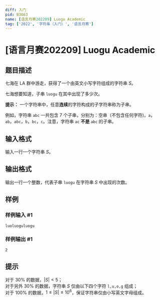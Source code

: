 ```yaml
---
diff: 入门
pid: B3663
name: [语言月赛202209] Luogu Academic
tag: ['2022', '字符串（入门）', '语言月赛']
---
```

# [语言月赛202209] Luogu Academic
## 题目描述

七海在 LA 群中游走，获得了一个由英文小写字符组成的字符串 $S$。

七海想要知道，子串 `luogu` 在其中出现了多少次。

**提示：**  一个字符串中，任意**连续**的字符构成的子字符串称为子串。

例如，字符串 `abc` 一共包含 7 个子串，分别为：空串（不包含任何字符)，`a`，`ab`，`abc`，`b`，`bc`，`c`。注意，字符串 `ac` **不是** `abc` 的子串。


## 输入格式

输入一行一个字符串 $S$。
## 输出格式

输出一行一个整数，代表子串 `luogu` 在字符串 $S$ 中出现的次数。
## 样例

### 样例输入 #1
```
luoluoguluogu
```
### 样例输出 #1
```
2
```
## 提示

对于 $30\%$ 的数据，$|S| < 5$；  
对于另外 $30\%$ 的数据，字符串 $S$ 仅由以下四个字符 `l,u,o,g` 组成；  
对于 $100\%$ 的数据，$1 \le |S| \le 10^6$，保证字符串仅由小写英文字母组成。
